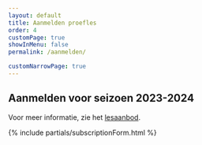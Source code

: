 ```yaml
---
layout: default
title: Aanmelden proefles
order: 4
customPage: true
showInMenu: false
permalink: /aanmelden/

customNarrowPage: true
---
```


## Aanmelden voor seizoen 2023-2024

Voor meer informatie, zie het <a href="{% link _pages/lessons.md %}">lesaanbod</a>.

{% include partials/subscriptionForm.html %}
